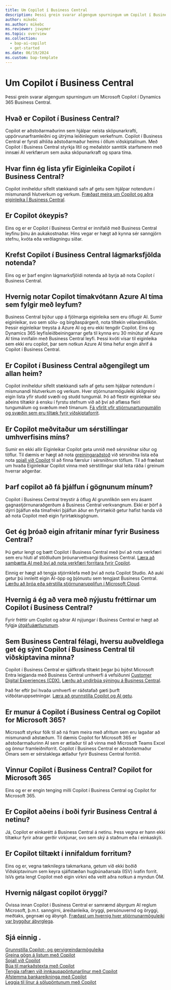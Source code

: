 ```yaml
---
title: Um Copilot í Business Central
description: Þessi grein svarar algengum spurningum um Copilot í Business Central.
author: mikebc
ms.author: mikebc
ms.reviewer: jswymer
ms.topic: overview
ms.collection:
  - bap-ai-copilot
  - get-started
ms.date: 06/19/2024
ms.custom: bap-template
---
```


# <a name="about-copilot-in-business-central"></a>Um Copilot í Business Central

Þessi grein svarar algengum spurningum um Microsoft Copilot í Dynamics 365 Business Central.

## <a name="what-is-copilot-in-business-central"></a>Hvað er Copilot í Business Central?

Copilot er aðstoðarmaðurinn sem hjálpar neista sköpunarkrafti, uppörvunarframleiðni og útrýma leiðinlegum verkefnum. Copilot í Business Central er fyrsti alhliða aðstoðarmaður heims í öllum viðskiptalínum. Með Copilot í Business Central styrkja lítil og meðalstór samtök starfsmenn með innsæi AI verkfærum sem auka sköpunarkraft og spara tíma.

## <a name="where-can-i-find-the-list-of-copilot-features-in-business-central"></a>Hvar finn ég lista yfir Eiginleika Copilot í Business Central?

Copilot inniheldur sífellt stækkandi safn af getu sem hjálpar notendum í mismunandi hlutverkum og verkum. [Fræðast meira um Copilot og aðra eiginleika Í Business Central](https://aka.ms/BCAI).

## <a name="is-copilot-free"></a>Er Copilot ókeypis?

Eins og er er Copilot í Business Central er innifalið með Business Central leyfinu þínu án aukakostnaðar. Hins vegar er hægt að kynna sér sanngjörn stefnu, kvóta eða verðlagningu síðar.

## <a name="does-copilot-in-business-central-require-a-minimum-number-of-users"></a>Krefst Copilot í Business Central lágmarksfjölda notenda?

Eins og er þarf enginn lágmarksfjöldi notenda að byrja að nota Copilot í Business Central.

## <a name="how-does-copilot-use-the-azure-ai-time-quota-that-is-included-with-licenses"></a>Hvernig notar Copilot tímakvótann Azure AI tíma sem fylgir með leyfum?

Business Central býður upp á fjölmarga eiginleika sem eru öflugir AI. Sumir eiginleikar, svo sem sölu- og birgðaspárgerð, nota tiltekin vélanámslíkön. Þessir eiginleikar treysta á Azure AI og eru ekki tengdir Copilot. Eins og Dynamics 365 leyfisleiðbeiningarnar gefa til kynna eru 30 mínútur af Azure AI tíma innifalin með Business Central leyfi. Þessi kvóti vísar til eiginleika sem ekki eru copilot, þar sem notkun Azure AI tíma hefur engin áhrif á Copilot í Business Central.

## <a name="is-copilot-in-business-central-available-worldwide"></a>Er Copilot í Business Central aðgengilegt um allan heim?

Copilot inniheldur sífellt stækkandi safn af getu sem hjálpar notendum í mismunandi hlutverkum og verkum. Hver stjórnunarmöguleiki skilgreinir eigin lista yfir studd svæði og studd tungumál. Þó að flestir eiginleikar séu aðeins tiltækir á ensku í fyrstu stefnum við að því að aflæsa fleiri tungumálum og svæðum með tímanum. [Fá yfirlit yfir stjórnunartungumálin og svæðin sem eru tiltæk fyrir viðskiptaforrit](https://dynamics.microsoft.com/availability-reports/copilotreport).

## <a name="is-copilot-aware-of-my-environment-customizations"></a>Er Copilot meðvitaður um sérstillingar umhverfisins míns?

Sumir en ekki allir Eiginleikar Copilot geta unnið með sérsniðnar síður og töflur. Til dæmis er hægt að nota [greiningaraðstoð](analysis-assist.md) við sérsniðna lista eða nota [spjall við Copilot](chat-with-copilot.md) til að finna færslur í sérsniðnum töflum. Til að fræðast um hvaða Eiginleikar Copilot vinna með sérstillingar skal leita ráða í greinum hverrar aðgerðar.

## <a name="does-copilot-have-to-be-trained-on-my-data"></a>Þarf copilot að fá þjálfun í gögnunum mínum?

Copilot í Business Central treystir á öflug AI grunnlíkön sem eru ásamt gagnastjórnunaraðgerðum á Business Central verkvangnum. Ekki er þörf á dýrri þjálfun eða tímafrekri þjálfun áður en fyrirtækið getur hafist handa við að nota Copilot með eigin fyrirtækisgögnum.

## <a name="can-i-develop-my-own-copilots-for-business-central"></a>Get ég þróað eigin afritanir mínar fyrir Business Central?

Þú getur lengt og bætt Copilot í Business Central með því að nota verkfæri sem eru hluti af stöðluðum þróunarvettvangi Business Central. [Læra að samþætta AI með því að nota verkfæri forritara fyrir Copilot](/dynamics365/business-central/dev-itpro/developer/ai-integration-landing-page).

Einnig er hægt að tengja stjórnklefa með því að nota Copilot Studio. Að auki getur þú innleitt eigin AI-öpp og þjónustu sem tengjast Business Central. [Lærðu að þróa eða sérstilla stjórnunarupplifun í Microsoft Cloud](/microsoft-cloud/dev/copilot/overview).

## <a name="how-do-i-stay-up-with-the-latest-news-about-copilot-in-business-central"></a>Hvernig á ég að vera með nýjustu fréttirnar um Copilot í Business Central?

Fyrir fréttir um Copilot og aðrar AI nýjungar í Business Central er hægt að fylgja [útgáfuáætlununum](https://aka.ms/BCReleasePlan).

## <a name="as-a-business-central-partner-how-easily-can-i-demonstrate-copilot-in-business-central-to-my-customers"></a>Sem Business Central félagi, hversu auðveldlega get ég sýnt Copilot í Business Central til viðskiptavina minna?

Copilot í Business Central er sjálfkrafa tiltækt þegar þú býðst Microsoft Entra leigjanda með Business Central umhverfi á vefsíðunni [Customer Digital Experiences (CDX).](https://aka.ms/CDX)  [Lærðu að undirbúa sýningu á Business Central](/dynamics365/business-central/dev-itpro/administration/demo-environment).

Það fer eftir því hvaða umhverfi er ráðstafað gæti þurft viðbótaruppsetningar. [Læra að grunnstilla Copilot og AI getu](/dynamics365/business-central/enable-ai).

## <a name="is-there-a-difference-between-copilot-in-business-central-and-copilot-for-microsoft-365"></a>Er munur á Copilot í Business Central og Copilot for Microsoft 365?

Microsoft styrkur fólk til að ná fram meira með afritum sem eru lagaðar að mismunandi aðstæðum. Til dæmis Copilot for Microsoft 365  er aðstoðarmaðurinn AI sem er ætlaður til að vinna með Microsoft Teams Excel og önnur framleiðniforrit. Copilot í Business Central er aðstoðarmaður Ómars sem er sérstaklega ætlaður fyrir Business Central forritið.

## <a name="does-copilot-in-business-central-work-with-copilot-for-microsoft-365"></a>Vinnur Copilot í Business Central? Copilot for Microsoft 365

Eins og er er engin tenging milli Copilot í Business Central og Copilot for Microsoft 365.

## <a name="is-copilot-available-for-business-central-online-only"></a>Er Copilot aðeins í boði fyrir Business Central á netinu?

Já, Copilot er einkarétt á Business Central á netinu. Þess vegna er hann ekki tiltækur fyrir aðrar gerðir virkjunar, svo sem ský á staðnum eða í einkaskýli.

## <a name="is-copilot-available-to-embed-applications"></a>Er Copilot tiltækt í innifaldum forritum?

Eins og er, vegna tæknilegra takmarkana, getum við ekki boðið Viðskiptavinum sem keyra sjálfstæðan hugbúnaðarsala (ISV) ívafin forrit. IsVs geta lengt Copilot með eigin virkni eða veitt aðra notkun á myndun ÓM.

## <a name="how-does-copilot-approach-ai-safety"></a>Hvernig nálgast copilot öryggi?

Óvissa innan Copilot í Business Central er samræmd ábyrgum AI reglum Microsoft, þ.m.t. sanngirni, áreiðanleika, öryggi, persónuvernd og öryggi, meðtaks, gegnsæi og ábyrgð. [Fræðast um hvernig hver stjórnunarmöguleiki var byggður ábyrglega](responsible-ai-overview.md).

## <a name="see-also"></a>Sjá einnig .

[Grunnstilla Copilot- og gervigreindarmöguleika](enable-ai.md)  
[Greina gögn á listum með Copilot](analysis-assist.md)  
[Spjall við Copilot](chat-with-copilot.md)  
[Búa til markaðstexta með Copilot](item-marketing-text.md)  
[Tengja rafræn við innkaupapöntunarlínur með Copilot](map-edocuments-with-copilot.md)  
[Afstemma bankareikninga með Copilot](bank-reconciliation-with-copilot.md)  
[Leggja til línur á sölupöntunum með Copilot](sales-suggest-sales-lines-with-copilot.md)
